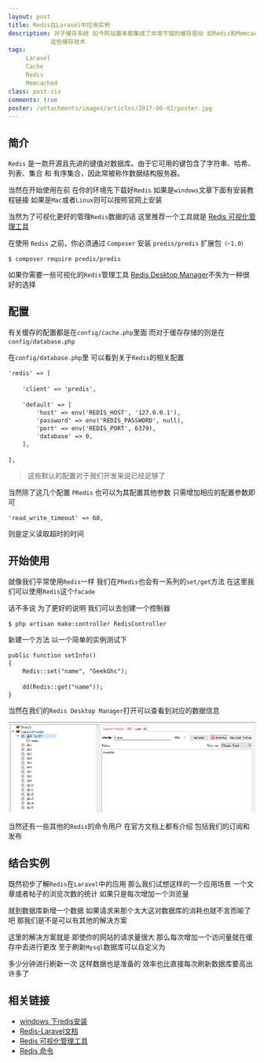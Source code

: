 ```yaml
---
layout: post
title: Redis在Laravel中应用实例
description: 对于缓存系统 如今网站基本都集成了非常不错的缓存驱动 如Redis和Memcached 今天来简单谈谈在Laravel中是
            这些缓存技术
tags:
     Laravel 
     Cache
     Redis
     Memcached
class: post-six
comments: true
poster: /attachments/images/articles/2017-06-02/poster.jpg
---
```


## 简介
`Redis` 是一款开源且先进的键值对数据库。由于它可用的键包含了字符串、哈希、列表、集合 和 有序集合，因此常被称作数据结构服务器。

当然在开始使用在前 在你的环境先下载好`Redis`  如果是`windows`文章下面有安装教程链接  如果是`Mac`或者`Linux`则可以按照官网上安装

当然为了可视化更好的管理`Redis`数据的话  这里推荐一个工具就是 [Redis 可视化管理工具](https://redisdesktop.com/download)

在使用 `Redis` 之前，你必须通过 `Composer` 安装 `predis/predis` 扩展包`（~1.0）`
```shell
$ composer require predis/predis
```

如果你需要一些可视化的`Redis`管理工具 [Redis Desktop Manager](https://redisdesktop.com/download)不失为一种很好的选择

## 配置

有关缓存的配置都是在`config/cache.php`里面  而对于缓存存储的则是在`config/database.php`

在`config/database.php`里 可以看到关于`Redis`的相关配置

```php?start_inline=1
'redis' => [

    'client' => 'predis',

    'default' => [
        'host' => env('REDIS_HOST', '127.0.0.1'),
        'password' => env('REDIS_PASSWORD', null),
        'port' => env('REDIS_PORT', 6379),
        'database' => 0,
    ],

],
```

> 这些默认的配置对于我们开发来说已经足够了

当然除了这几个配置 `PRedis` 也可以为其配置其他参数 只需增加相应的配置参数即可
```php?start_inline=1
'read_write_timeout' => 60,
```
则是定义读取超时的时间

## 开始使用
就像我们平常使用`Redis`一样 我们在`PRedis`也会有一系列的`set/get`方法  在这里我们可以使用`Redis`这个`facade`

话不多说  为了更好的说明  我们可以去创建一个控制器
```php?start_inline=1
$ php artisan make:controller RedisController
```

新建一个方法 以一个简单的实例测试下
```php?start_inline=1
public function setInfo()
{
    Redis::set("name", "GeekGhc");

    dd(Redis::get("name"));
}
```
当然在我们的`Redis Desktop Manager`打开可以查看到对应的数据信息

![1](/attachments/images/articles/2017-06-02/1.png)

当然还有一些其他的`Redis`的命令用户 在官方文档上都有介绍 包括我们的订阅和发布

## 结合实例

既然初步了解`Redis`在`Laravel`中的应用 那么我们试想这样的一个应用场景  一个文章或者帖子的浏览次数的统计 如果只是每次增加一个浏览量

就到数据库新增一个数据 如果请求来那个太大这对数据库的消耗也就不言而喻了吧  那我们是不是可以有其他的解决方案

这里的解决方案就是 即使你的网站的请求量很大 那么每次增加一个访问量就在缓存中去进行更改  至于刷新`Mysql`数据库可以自定义为

多少分钟进行刷新一次 这样数据也是准备的 效率也比直接每次刷新数据库要高出许多了




## 相关链接
- [windows 下redis安装](http://www.jianshu.com/p/e16d23e358c0)
- [Redis-Laravel文档](http://d.laravel-china.org/docs/5.3/redis#configuration)
- [Redis 可视化管理工具](https://redisdesktop.com/download)
- [Redis 命令](https://redis.io/commands)